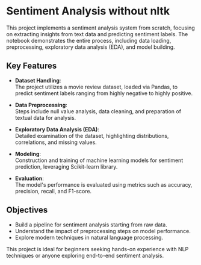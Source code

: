 # Sentiment Analysis without nltk

This project implements a sentiment analysis system from scratch, focusing on extracting insights from text data and predicting sentiment labels. The notebook demonstrates the entire process, including data loading, preprocessing, exploratory data analysis (EDA), and model building.

## Key Features

- **Dataset Handling**:  
  The project utilizes a movie review dataset, loaded via Pandas, to predict sentiment labels ranging from highly negative to highly positive.

- **Data Preprocessing**:  
  Steps include null value analysis, data cleaning, and preparation of textual data for analysis.

- **Exploratory Data Analysis (EDA)**:  
  Detailed examination of the dataset, highlighting distributions, correlations, and missing values.

- **Modeling**:  
  Construction and training of machine learning models for sentiment prediction, leveraging Scikit-learn library.

- **Evaluation**:  
  The model's performance is evaluated using metrics such as accuracy, precision, recall, and F1-score.

## Objectives

- Build a pipeline for sentiment analysis starting from raw data.
- Understand the impact of preprocessing steps on model performance.
- Explore modern techniques in natural language processing.

This project is ideal for beginners seeking hands-on experience with NLP techniques or anyone exploring end-to-end sentiment analysis.
